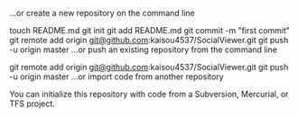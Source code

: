 …or create a new repository on the command line


touch README.md
git init
git add README.md
git commit -m "first commit"
git remote add origin git@github.com:kaisou4537/SocialViewer.git
git push -u origin master
…or push an existing repository from the command line


git remote add origin git@github.com:kaisou4537/SocialViewer.git
git push -u origin master
…or import code from another repository

You can initialize this repository with code from a Subversion, Mercurial, or TFS project.
